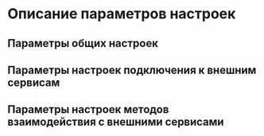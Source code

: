 # Описание параметров настроек

## Параметры общих настроек

## Параметры настроек подключения к внешним сервисам

## Параметры настроек методов взаимодействия с внешними сервисами
